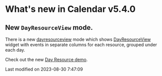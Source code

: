 # What's new in Calendar v5.4.0

## New `DayResourceView` mode.

There is a new [dayresourceview](#Calendar/view/Calendar#config-mode) mode which shows
[DayResourceView](#Calendar/widget/DayResourceView) widget with events in separate columns for each resource, grouped
under each day.

<div class="external-example" data-file="Calendar/widget/DayResourceView.js"></div>

Check out the new [Day Resource demo](../examples/date-resource/).


<p class="last-modified">Last modified on 2023-08-30 7:47:09</p>